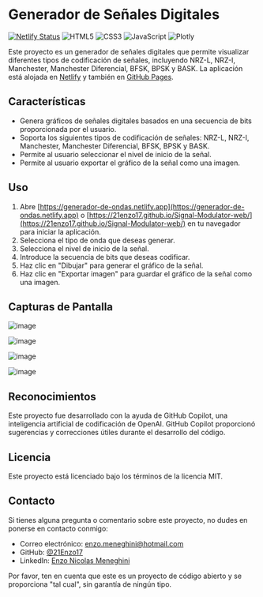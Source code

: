 # Generador de Señales Digitales

[![Netlify Status](https://api.netlify.com/api/v1/badges/1044be5b-6d6f-4e39-81cc-85f387c1779d/deploy-status)](https://app.netlify.com/sites/generador-de-ondas2/deploys)
![HTML5](https://img.shields.io/badge/-HTML5-E34F26?logo=html5&logoColor=white)
![CSS3](https://img.shields.io/badge/-CSS3-1572B6?logo=css3)
![JavaScript](https://img.shields.io/badge/-JavaScript-black?logo=javascript)
![Plotly](https://img.shields.io/badge/-Plotly-3F4F75?logo=plotly)

Este proyecto es un generador de señales digitales que permite visualizar diferentes tipos de codificación de señales, incluyendo NRZ-L, NRZ-I, Manchester, Manchester Diferencial, BFSK, BPSK y BASK. La aplicación está alojada en [Netlify](https://generador-de-ondas.netlify.app) y también en [GitHub Pages](https://21enzo17.github.io/Signal-Modulator-web/).

## Características

- Genera gráficos de señales digitales basados en una secuencia de bits proporcionada por el usuario.
- Soporta los siguientes tipos de codificación de señales: NRZ-L, NRZ-I, Manchester, Manchester Diferencial, BFSK, BPSK y BASK.
- Permite al usuario seleccionar el nivel de inicio de la señal.
- Permite al usuario exportar el gráfico de la señal como una imagen.

## Uso

1. Abre [https://generador-de-ondas.netlify.app](https://generador-de-ondas.netlify.app) o [https://21enzo17.github.io/Signal-Modulator-web/](https://21enzo17.github.io/Signal-Modulator-web/) en tu navegador para iniciar la aplicación.
2. Selecciona el tipo de onda que deseas generar.
3. Selecciona el nivel de inicio de la señal.
4. Introduce la secuencia de bits que deseas codificar.
5. Haz clic en "Dibujar" para generar el gráfico de la señal.
6. Haz clic en "Exportar imagen" para guardar el gráfico de la señal como una imagen.

## Capturas de Pantalla

![image](https://github.com/21Enzo17/Generador-de-ondas-web/assets/129308114/dc276d1a-3f8b-49cb-bd03-cb2a78139856)

![image](https://github.com/21Enzo17/Generador-de-ondas-web/assets/129308114/66192955-e904-4603-b47e-8d7ee3c737e2)

![image](https://github.com/21Enzo17/Generador-de-ondas-web/assets/129308114/f27fe498-9c6f-4533-ab85-1c4f1f6327fc)

![image](https://github.com/21Enzo17/Generador-de-ondas-web/assets/129308114/c05f979f-cc7f-44c3-9e00-266db26a8a8f)

## Reconocimientos

Este proyecto fue desarrollado con la ayuda de GitHub Copilot, una inteligencia artificial de codificación de OpenAI. GitHub Copilot proporcionó sugerencias y correcciones útiles durante el desarrollo del código.

## Licencia

Este proyecto está licenciado bajo los términos de la licencia MIT.

## Contacto

Si tienes alguna pregunta o comentario sobre este proyecto, no dudes en ponerse en contacto conmigo:

- Correo electrónico: [enzo.meneghini@hotmail.com](mailto:enzo.meneghini@hotmail.com)
- GitHub: [@21Enzo17](https://github.com/21Enzo17)
- LinkedIn: [Enzo Nicolas Meneghini](https://www.linkedin.com/in/enzo-meneghini/)

Por favor, ten en cuenta que este es un proyecto de código abierto y se proporciona "tal cual", sin garantía de ningún tipo.
